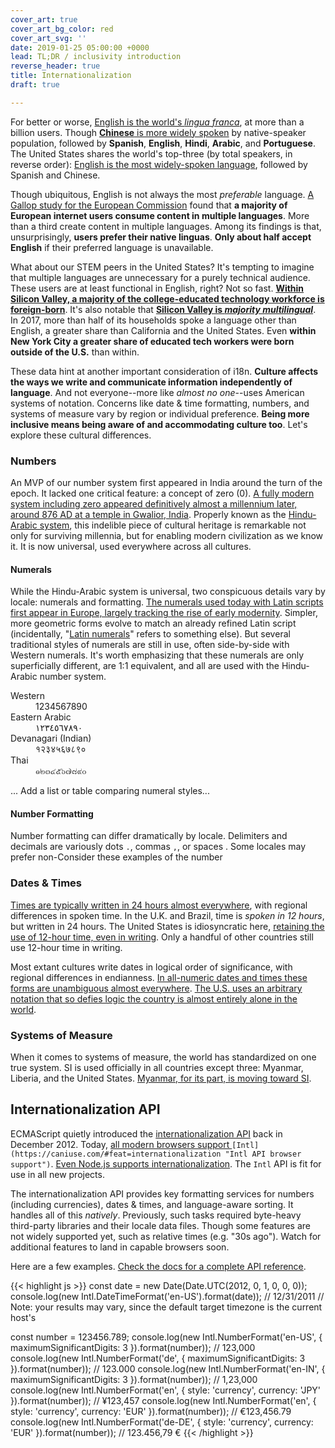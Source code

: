 ```yaml
---
cover_art: true
cover_art_bg_color: red
cover_art_svg: ''
date: 2019-01-25 05:00:00 +0000
lead: TL;DR / inclusivity introduction
reverse_header: true
title: Internationalization
draft: true

---
```

For better or worse, [English is the world's _lingua franca_](https://en.wikipedia.org/wiki/English_as_a_lingua_franca), at more than a billion users.  Though [**Chinese** is more widely spoken](https://en.wikipedia.org/wiki/List_of_languages_by_number_of_native_speakers "List of languages by native speakers") by native-speaker population, followed by **Spanish**, **English**, **Hindi**, **Arabic**, and **Portuguese**.  The United States shares the world's top-three (by total speakers, in reverse order): [English is the most widely-spoken language](https://en.wikipedia.org/wiki/Languages_of_the_United_States), followed by Spanish and Chinese.

<!--more-->

Though ubiquitous, English is not always the most _preferable_ language.  [A Gallop study for the European Commission](http://ec.europa.eu/commfrontoffice/publicopinion/flash/fl_313_en.pdf "User Language Preferences Online") found that **a majority of European internet users consume content in multiple languages**.  More than a third create content in multiple languages.  Among its findings is that, unsurprisingly, **users prefer their native linguas**.  **Only about half accept English** if their preferred language is unavailable.

What about our STEM peers in the United States?  It's tempting to imagine that multiple languages are unnecessary for a purely technical audience.  These users are at least functional in English, right?  Not so fast.  [**Within Silicon Valley, a majority of the college-educated technology workforce is foreign-born**](https://qz.com/1029860/more-silicon-valley-tech-workers-were-born-outside-the-us-than-in-it/).  It's also notable that [**Silicon Valley is _majority multilingual_**](https://siliconvalleyindicators.org/data/people/talent-flows-diversity/foreign-language/population-share-that-speaks-a-language-at-home-other-than-exclusively-english-table/).  In 2017, more than half of its households spoke a language other than English, a greater share than California and the United States.  Even **within New York City a greater share of educated tech workers were born outside of the U.S.** than within.

These data hint at another important consideration of i18n.  **Culture affects the ways we write and communicate information independently of language**.  And not everyone--more like _almost no one_--uses American systems of notation.  Concerns like date & time formatting, numbers, and systems of measure vary by region or individual preference.  **Being more inclusive means being aware of and accommodating culture too**.  Let's explore these cultural differences.

### Numbers

An MVP of our number system first appeared in India around the turn of the epoch.  It lacked one critical feature:  a concept of zero (0).  [A fully modern system including zero appeared definitively almost a millennium later, around 876 AD at a temple in Gwalior, India](http://www.ams.org/publicoutreach/feature-column/fcarc-india-zero).  Properly known as the [Hindu-Arabic system](https://www.britannica.com/science/numeral#ref797079), this indelible piece of cultural heritage is remarkable not only for surviving millennia, but for enabling modern civilization as we know it.  It is now universal, used everywhere across all cultures.

#### Numerals

While the Hindu-Arabic system is universal, two conspicuous details vary by locale:  numerals and formatting.  [The numerals used today with Latin scripts first appear in Europe, largely tracking the rise of early modernity](https://en.wikipedia.org/wiki/Arabic_numerals#Adoption_in_Europe).  Simpler, more geometric forms evolve to match an already refined Latin script (incidentally, "[Latin numerals](https://en.wikipedia.org/wiki/Latin_numerals)" refers to something else).  But several traditional styles of numerals are still in use, often side-by-side with Western numerals.  It's worth emphasizing that these numerals are only superficially different, are 1:1 equivalent, and all are used with the Hindu-Arabic number system.

<dl>
<dt>Western</dt>
<dd>1234567890</dd>

<dt>Eastern Arabic</dt>
<dd>١٢٣٤٥٦٧٨٩٠</dd>

<dt>Devanagari (Indian)</dt>
<dd>१२३४५६७८९०</dd>

<dt>Thai</dt>
<dd>๑๒๓๔๕๖๗๘๙๐<dd>
</dl>
... Add a list or table comparing numeral styles...

#### Number Formatting

Number formatting can differ dramatically by locale.  Delimiters and decimals are variously dots `.`, commas `,`, or spaces .  Some locales may prefer non-Consider these examples of the number

### Dates & Times

[Times are typically written in 24 hours almost everywhere](https://en.wikipedia.org/wiki/24-hour_clock), with regional differences in spoken time.  In the U.K. and Brazil, time is _spoken in 12 hours_, but written in 24 hours.  The United States is idiosyncratic here, [retaining the use of 12-hour time, even in writing](https://en.wikipedia.org/wiki/12-hour_clock).  Only a handful of other countries still use 12-hour time in writing.

Most extant cultures write dates in logical order of significance, with regional differences in endianness.  [In all-numeric dates and times these forms are unambiguous almost everywhere](https://en.wikipedia.org/wiki/Date_format_by_country).  [The U.S. uses an arbitrary notation that so defies logic the country is almost entirely alone in the world](https://en.wikipedia.org/wiki/Date_and_time_notation_in_the_United_States).

### Systems of Measure

When it comes to systems of measure, the world has standardized on one true system.  SI is used officially in all countries except three:  Myanmar, Liberia, and the United States.  [Myanmar, for its part, is moving toward SI](https://web.archive.org/web/20150324092305/http://elevenmyanmar.com/index.php?option=com_content&view=article&id=3684:myanmar-to-adopt-metric-system&catid=44:national&Itemid=384).

## Internationalization API

ECMAScript quietly introduced the [internationalization API](https://developer.mozilla.org/en-US/docs/Web/JavaScript/Reference/Global_Objects/Intl "Intl API") back in December 2012.  Today, [all modern browsers support ](https://caniuse.com/#feat=internationalization "Intl API browser support")`[Intl](https://caniuse.com/#feat=internationalization "Intl API browser support")`.  [Even Node.js supports internationalization](https://nodejs.org/docs/latest-v11.x/api/intl.html "Node.js Internationalization").  The `Intl` API is fit for use in all new projects.

The internationalization API provides key formatting services for numbers (including currencies), dates & times, and language-aware sorting.  It handles all of this _natively_.  Previously, such tasks required byte-heavy third-party libraries and their locale data files.  Though some features are not widely supported yet, such as relative times (e.g. "30s ago").  Watch for additional features to land in capable browsers soon.

Here are a few examples.  [Check the docs for a complete API reference](https://developer.mozilla.org/en-US/docs/Web/JavaScript/Reference/Global_Objects/Intl "Intl API docs").

{{< highlight js >}}
const date = new Date(Date.UTC(2012, 0, 1, 0, 0, 0));
console.log(new Intl.DateTimeFormat('en-US').format(date));
// 12/31/2011
// Note:  your results may vary, since the default target timezone is the current host's

const number = 123456.789;
console.log(new Intl.NumberFormat('en-US', { maximumSignificantDigits: 3 }).format(number));
// 123,000
console.log(new Intl.NumberFormat('de', { maximumSignificantDigits: 3 }).format(number));
// 123.000
console.log(new Intl.NumberFormat('en-IN', { maximumSignificantDigits: 3 }).format(number));
// 1,23,000
console.log(new Intl.NumberFormat('en', { style: 'currency', currency: 'JPY' }).format(number));
// ¥123,457
console.log(new Intl.NumberFormat('en', { style: 'currency', currency: 'EUR' }).format(number));
// €123,456.79
console.log(new Intl.NumberFormat('de-DE', { style: 'currency', currency: 'EUR' }).format(number));
// 123.456,79 €
{{< /highlight >}}